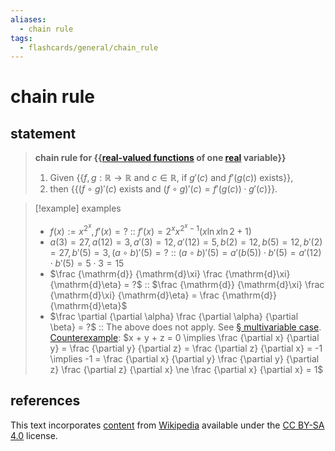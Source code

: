 ```yaml
---
aliases:
  - chain rule
tags:
  - flashcards/general/chain_rule
---
```


# chain rule

## statement

> __chain rule for {{[real-valued functions](real-valued%20function.md) of one [real](real%20number.md) variable}}__
>
> 1. Given {{$f, g: \mathbb{R} \to \mathbb{R}$ and $c \in \mathbb{R}$, if $g'(c)$ and $f'(g(c))$ exists}},
> 2. then {{$(f \circ g)'(c)$ exists and $(f \circ g)'(c) = f'(g(c)) \cdot g'(c)$}}.

<!-- markdownlint MD028 -->

> [!example] examples
>
> - $f(x) := x^{2^x}, f'(x) = ?$ :: $f'(x) = 2^x x^{2^x - 1} (x \ln x \ln 2 + 1)$
> - $a(3) = 27, a(12) = 3, a'(3) = 12, a'(12) = 5, b(2) = 12, b(5) = 12, b'(2) = 27, b'(5) = 3, (a \circ b)'(5) = ?$ :: $(a \circ b)'(5) = a'(b(5)) \cdot b'(5) = a'(12) \cdot b'(5) = 5 \cdot 3 = 15$
> - $\frac {\mathrm{d}} {\mathrm{d}\xi} \frac {\mathrm{d}\xi} {\mathrm{d}\eta} = ?$ :: $\frac {\mathrm{d}} {\mathrm{d}\xi} \frac {\mathrm{d}\xi} {\mathrm{d}\eta} = \frac {\mathrm{d}} {\mathrm{d}\eta}$
> - $\frac \partial {\partial \alpha} \frac {\partial \alpha} {\partial \beta} = ?$ :: The above does not apply. See [§ multivariable case](#multivariable%20case). [Counterexample](counterexample.md): $x + y + z = 0 \implies \frac {\partial x} {\partial y} = \frac {\partial y} {\partial z} = \frac {\partial z} {\partial x} = -1 \implies -1 = \frac {\partial x} {\partial y} \frac {\partial y} {\partial z} \frac {\partial z} {\partial x} \ne \frac {\partial x} {\partial x} = 1$

## references

This text incorporates [content](https://en.wikipedia.org/wiki/chain_rule) from [Wikipedia](Wikipedia.md) available under the [CC BY-SA 4.0](https://creativecommons.org/licenses/by-sa/4.0/) license.
